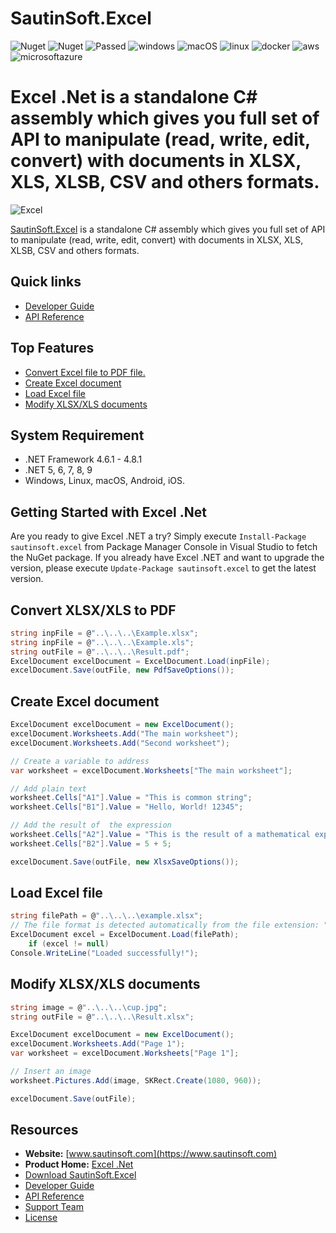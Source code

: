 # SautinSoft.Excel

![Nuget](https://img.shields.io/nuget/v/SautinSoft.Excel) ![Nuget](https://img.shields.io/nuget/dt/SautinSoft.Excel) 
![Passed](https://img.shields.io/badge/build-%20%E2%9C%93%202505%20tests%20passed%20(0%20failed)-logo=visualstudio) 
![windows](https://img.shields.io/badge/%20-%20%E2%9C%93?logo=windows)
![macOS](https://img.shields.io/badge/%20-%20%E2%9C%93?logo=apple)
![linux](https://img.shields.io/badge/%20-%20%E2%9C%93?logo=linux&logoColor=white)
![docker](https://img.shields.io/badge/%20-%20%E2%9C%93?logo=docker&logoColor=white)
![aws](https://img.shields.io/badge/%20-%20%E2%9C%93?logo=amazonaws)
![microsoftazure](https://img.shields.io/badge/%20-%20%E2%9C%93?logo=microsoftazure)
# Excel .Net is a standalone C# assembly which gives you full set of API to manipulate (read, write, edit, convert) with documents in XLSX, XLS, XLSB, CSV and others formats.


![Excel](https://user-images.githubusercontent.com/79837963/229030126-091cb2c1-5b13-4295-8f44-ed2b3e34aab1.png)



[SautinSoft.Excel](https://sautinsoft.com/products/excel/) is a standalone C# assembly which gives you full set of API to manipulate (read, write, edit, convert) with documents in XLSX, XLS, XLSB, CSV and others formats.

## Quick links

+ [Developer Guide](https://sautinsoft.com/products/excel/help/net/getting-started/overview.php)
+ [API Reference](https://sautinsoft.com/products/excel/help/net/api-reference/html/N_SautinSoft.htm)

## Top Features

+ [Convert Excel file to PDF file.](https://github.com/SautinSoft/SautinSoft.Excel.Examples/tree/main/CSharp)
+ [Create Excel document](https://github.com/SautinSoft/SautinSoft.Excel.Examples/tree/main/CSharp)
+ [Load Excel file](https://github.com/SautinSoft/SautinSoft.Excel.Examples/tree/main/CSharp)
+ [Modify XLSX/XLS documents](https://github.com/SautinSoft/SautinSoft.Excel.Examples/tree/main/CSharp)

## System Requirement

* .NET Framework 4.6.1 - 4.8.1
* .NET 5, 6, 7, 8, 9
* Windows, Linux, macOS, Android, iOS.

## Getting Started with Excel .Net

Are you ready to give Excel .NET a try? Simply execute `Install-Package sautinsoft.excel` from Package Manager Console in Visual Studio to fetch the NuGet package. If you already have Excel .NET and want to upgrade the version, please execute `Update-Package sautinsoft.excel` to get the latest version.

## Convert XLSX/XLS to PDF

```csharp
string inpFile = @"..\..\..\Example.xlsx";
string inpFile = @"..\..\..\Example.xls";
string outFile = @"..\..\..\Result.pdf";
ExcelDocument excelDocument = ExcelDocument.Load(inpFile);
excelDocument.Save(outFile, new PdfSaveOptions());
```
## Create Excel document

```csharp
ExcelDocument excelDocument = new ExcelDocument();
excelDocument.Worksheets.Add("The main worksheet");
excelDocument.Worksheets.Add("Second worksheet");

// Create a variable to address
var worksheet = excelDocument.Worksheets["The main worksheet"];

// Add plain text
worksheet.Cells["A1"].Value = "This is common string";
worksheet.Cells["B1"].Value = "Hello, World! 12345";

// Add the result of  the expression
worksheet.Cells["A2"].Value = "This is the result of a mathematical expression in C#";
worksheet.Cells["B2"].Value = 5 + 5;

excelDocument.Save(outFile, new XlsxSaveOptions());
```
## Load Excel file

```csharp
string filePath = @"..\..\..\example.xlsx";
// The file format is detected automatically from the file extension: ".xlsx".
ExcelDocument excel = ExcelDocument.Load(filePath);
    if (excel != null)
Console.WriteLine("Loaded successfully!");
```
## Modify XLSX/XLS documents

```csharp
string image = @"..\..\..\cup.jpg";
string outFile = @"..\..\..\Result.xlsx";

ExcelDocument excelDocument = new ExcelDocument();
excelDocument.Worksheets.Add("Page 1");
var worksheet = excelDocument.Worksheets["Page 1"];

// Insert an image
worksheet.Pictures.Add(image, SKRect.Create(1080, 960));

excelDocument.Save(outFile);
```

## Resources

+ **Website:** [www.sautinsoft.com](https://www.sautinsoft.com)
+ **Product Home:** [Excel .Net](https://sautinsoft.com/products/excel/)
+ [Download SautinSoft.Excel](https://sautinsoft.com/products/excel/download.php)
+ [Developer Guide](https://sautinsoft.com/products/excel/help/net/getting-started/overview.php)
+ [API Reference](https://sautinsoft.com/products/excel/help/net/api-reference/html/N_SautinSoft.htm)
+ [Support Team](https://sautinsoft.com/support.php)
+ [License](https://sautinsoft.com/products/excel/help/net/getting-started/agreement.php)


